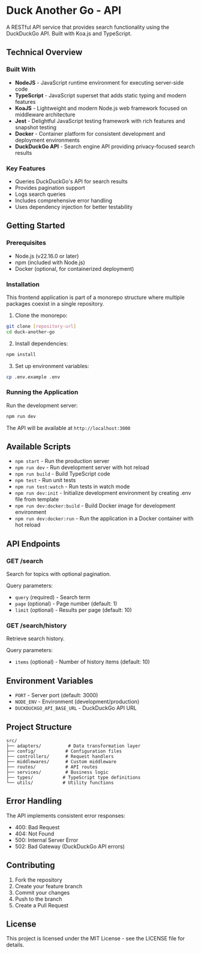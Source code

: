 # Duck Another Go - API

A RESTful API service that provides search functionality using the DuckDuckGo API. Built with Koa.js and TypeScript.

## Technical Overview

### Built With
- **NodeJS** - JavaScript runtime environment for executing server-side code
- **TypeScript** - JavaScript superset that adds static typing and modern features
- **KoaJS** - Lightweight and modern Node.js web framework focused on middleware architecture
- **Jest** - Delightful JavaScript testing framework with rich features and snapshot testing
- **Docker** - Container platform for consistent development and deployment environments
- **DuckDuckGo API** - Search engine API providing privacy-focused search results

### Key Features
- Queries DuckDuckGo's API for search results
- Provides pagination support
- Logs search queries
- Includes comprehensive error handling
- Uses dependency injection for better testability

## Getting Started

### Prerequisites

- Node.js (v22.16.0 or later)
- npm (included with Node.js)
- Docker (optional, for containerized deployment)

### Installation

This frontend application is part of a monorepo structure where multiple packages coexist in a single repository.

1. Clone the monorepo:
```bash
git clone [repository-url]
cd duck-another-go
```

2. Install dependencies:
```bash
npm install
```

3. Set up environment variables:
```bash
cp .env.example .env
```

### Running the Application

Run the development server:
```bash
npm run dev
```

The API will be available at `http://localhost:3000`

## Available Scripts

- `npm start` - Run the production server
- `npm run dev` - Run development server with hot reload
- `npm run build` - Build TypeScript code
- `npm test` - Run unit tests
- `npm run test:watch` - Run tests in watch mode
- `npm run dev:init` - Initialize development environment by creating .env file from template
- `npm run dev:docker:build` - Build Docker image for development environment
- `npm run dev:docker:run` - Run the application in a Docker container with hot reload

## API Endpoints

### GET /search
Search for topics with optional pagination.

Query parameters:
- `query` (required) - Search term
- `page` (optional) - Page number (default: 1)
- `limit` (optional) - Results per page (default: 10)

### GET /search/history
Retrieve search history.

Query parameters:
- `items` (optional) - Number of history items (default: 10)

## Environment Variables

- `PORT` - Server port (default: 3000)
- `NODE_ENV` - Environment (development/production)
- `DUCKDUCKGO_API_BASE_URL` - DuckDuckGo API URL

## Project Structure

```
src/
├── adapters/          # Data transformation layer
├── config/           # Configuration files
├── controllers/      # Request handlers
├── middlewares/      # Custom middleware
├── routes/           # API routes
├── services/         # Business logic
├── types/           # TypeScript type definitions
└── utils/           # Utility functions
```

## Error Handling

The API implements consistent error responses:
- 400: Bad Request
- 404: Not Found
- 500: Internal Server Error
- 502: Bad Gateway (DuckDuckGo API errors)

## Contributing

1. Fork the repository
2. Create your feature branch
3. Commit your changes
4. Push to the branch
5. Create a Pull Request

## License

This project is licensed under the MIT License - see the LICENSE file for details.